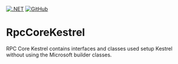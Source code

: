 [![.NET](https://github.com/rpc-scandinavia/RpcCoreKestrel/actions/workflows/dotnet.yml/badge.svg)](https://github.com/rpc-scandinavia/RpcCoreKestrel/actions/workflows/dotnet.yml)
[![GitHub](https://img.shields.io/github/license/rpc-scandinavia/RpcCoreKestrel?logo=github)](https://github.com/rpc-scandinavia/RpcCoreKestrel/blob/master/LICENSE)

# RpcCoreKestrel
RPC Core Kestrel contains interfaces and classes used setup Kestrel without using the Microsoft builder classes.
